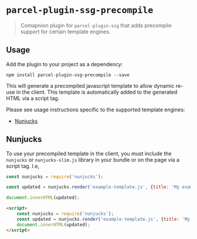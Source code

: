 # `parcel-plugin-ssg-precompile`

> Comapnion plugin for `parcel-plugin-ssg` that adds precompile support for certain template engines.

## Usage

Add the plugin to your project as a dependency:

```
npm install parcel-plugin-ssg-precompile --save
```

This will generate a precompiled javascript template to allow dynamic re-use in the client. This template is automatically added to the generated HTML via a script tag.

Please see usage instructions specific to the supported template engines:

- [Nunjucks](#nunjucks)

## Nunjucks

To use your precompiled template in the client, you must include the `nunjucks` or `nunjucks-slim.js` library in your bundle or on the page via a script tag. I.e,

```js
const nunjucks = require('nunjucks');

const updated = nunjucks.render('example-template.js', {title: 'My example page'})

document.innerHTML(updated);
```

```html
<script>
    const nunjucks = require('nunjucks');
    const updated = nunjucks.render('example-template.js', {title: 'My example page'})
    document.innerHTML(updated);
</script>
```